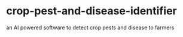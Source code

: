 # crop-pest-and-disease-identifier
an AI powered software to detect crop pests and disease to farmers
